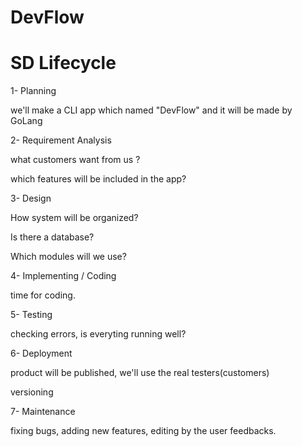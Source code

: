 # DevFlow


# SD Lifecycle

1- Planning

we'll make a CLI app which named "DevFlow" and it will be made by GoLang

2- Requirement Analysis

what customers want from us ?

which features will be included in the app?


3- Design

How system will be organized?

Is there a database?

Which modules will we use?


4- Implementing / Coding

time for coding.

5- Testing

checking errors, is everyting running well?


6- Deployment

product will be published, we'll use the real testers(customers)

versioning

7- Maintenance

fixing bugs, adding new features, editing by the user feedbacks.


